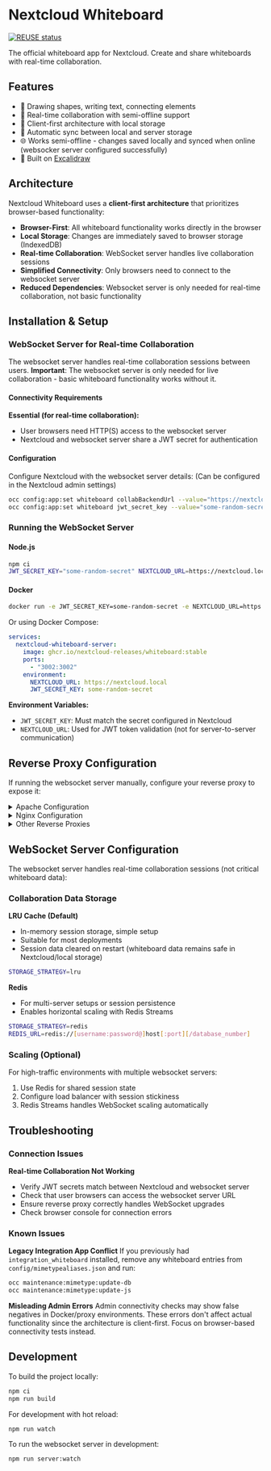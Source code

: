 <!--
  - SPDX-FileCopyrightText: 2024 Nextcloud GmbH and Nextcloud contributors
  - SPDX-License-Identifier: AGPL-3.0-or-later
-->

# Nextcloud Whiteboard

[![REUSE status](https://api.reuse.software/badge/github.com/nextcloud/whiteboard)](https://api.reuse.software/info/github.com/nextcloud/whiteboard)

The official whiteboard app for Nextcloud. Create and share whiteboards with real-time collaboration.

## Features

- 🎨 Drawing shapes, writing text, connecting elements
- 📝 Real-time collaboration with semi-offline support
- 💾 Client-first architecture with local storage
- 🔄 Automatic sync between local and server storage
- 🌐 Works semi-offline - changes saved locally and synced when online (websocker server configured successfully)
- 💪 Built on [Excalidraw](https://github.com/excalidraw/excalidraw)

## Architecture

Nextcloud Whiteboard uses a **client-first architecture** that prioritizes browser-based functionality:

- **Browser-First**: All whiteboard functionality works directly in the browser
- **Local Storage**: Changes are immediately saved to browser storage (IndexedDB)
- **Real-time Collaboration**: WebSocket server handles live collaboration sessions
- **Simplified Connectivity**: Only browsers need to connect to the websocket server
- **Reduced Dependencies**: Websocket server is only needed for real-time collaboration, not basic functionality

## Installation & Setup

### WebSocket Server for Real-time Collaboration

The websocket server handles real-time collaboration sessions between users. **Important**: The websocket server is only needed for live collaboration - basic whiteboard functionality works without it.

#### Connectivity Requirements

**Essential (for real-time collaboration):**
- User browsers need HTTP(S) access to the websocket server
- Nextcloud and websocket server share a JWT secret for authentication

#### Configuration

Configure Nextcloud with the websocket server details: (Can be configured in the Nextcloud admin settings)

```bash
occ config:app:set whiteboard collabBackendUrl --value="https://nextcloud.local:3002"
occ config:app:set whiteboard jwt_secret_key --value="some-random-secret"
```

### Running the WebSocket Server

#### Node.js

```bash
npm ci
JWT_SECRET_KEY="some-random-secret" NEXTCLOUD_URL=https://nextcloud.local npm run server:start
```

#### Docker

```bash
docker run -e JWT_SECRET_KEY=some-random-secret -e NEXTCLOUD_URL=https://nextcloud.local -p 3002:3002 --rm ghcr.io/nextcloud-releases/whiteboard:stable
```

Or using Docker Compose:

```yaml
services:
  nextcloud-whiteboard-server:
    image: ghcr.io/nextcloud-releases/whiteboard:stable
    ports:
      - "3002:3002"
    environment:
      NEXTCLOUD_URL: https://nextcloud.local
      JWT_SECRET_KEY: some-random-secret
```

**Environment Variables:**
- `JWT_SECRET_KEY`: Must match the secret configured in Nextcloud
- `NEXTCLOUD_URL`: Used for JWT token validation (not for server-to-server communication)

## Reverse Proxy Configuration

If running the websocket server manually, configure your reverse proxy to expose it:

<details>
<summary>Apache Configuration</summary>

**Apache >= 2.4.47:**
```apache
ProxyPass /whiteboard/ http://localhost:3002/ upgrade=websocket
```

**Apache < 2.4.47:**
```apache
ProxyPass /whiteboard/ http://localhost:3002/
RewriteEngine on
RewriteCond %{HTTP:Upgrade} websocket [NC]
RewriteCond %{HTTP:Connection} upgrade [NC]
RewriteRule ^/?whiteboard/(.*) "ws://localhost:3002/$1" [P,L]
```
</details>

<details>
<summary>Nginx Configuration</summary>

```nginx
location /whiteboard/ {
    proxy_set_header X-Forwarded-For $proxy_add_x_forwarded_for;
    proxy_set_header Host $host;
    proxy_pass http://localhost:3002/;
    proxy_http_version 1.1;
    proxy_set_header Upgrade $http_upgrade;
    proxy_set_header Connection "upgrade";
}
```
</details>

<details>
<summary>Other Reverse Proxies</summary>

**Caddy v2:**
```caddy
handle_path /whiteboard/* {
    reverse_proxy http://127.0.0.1:3002
}
```

**Traefik v3:**
```yaml
- traefik.http.services.whiteboard.loadbalancer.server.port=3002
- traefik.http.middlewares.strip-whiteboard.stripprefix.prefixes=/whiteboard
- traefik.http.routers.whiteboard.rule=Host(`nextcloud.example.com`) && PathPrefix(`/whiteboard`)
- traefik.http.routers.whiteboard.middlewares=strip-whiteboard
```
</details>

## WebSocket Server Configuration

The websocket server handles real-time collaboration sessions (not critical whiteboard data):

### Collaboration Data Storage

**LRU Cache (Default)**
- In-memory session storage, simple setup
- Suitable for most deployments
- Session data cleared on restart (whiteboard data remains safe in Nextcloud/local storage)

```bash
STORAGE_STRATEGY=lru
```

**Redis**
- For multi-server setups or session persistence
- Enables horizontal scaling with Redis Streams

```bash
STORAGE_STRATEGY=redis
REDIS_URL=redis://[username:password@]host[:port][/database_number]
```

### Scaling (Optional)

For high-traffic environments with multiple websocket servers:

1. Use Redis for shared session state
2. Configure load balancer with session stickiness
3. Redis Streams handles WebSocket scaling automatically

## Troubleshooting

### Connection Issues

**Real-time Collaboration Not Working**
- Verify JWT secrets match between Nextcloud and websocket server
- Check that user browsers can access the websocket server URL
- Ensure reverse proxy correctly handles WebSocket upgrades
- Check browser console for connection errors

### Known Issues

**Legacy Integration App Conflict**
If you previously had `integration_whiteboard` installed, remove any whiteboard entries from `config/mimetypealiases.json` and run:
```bash
occ maintenance:mimetype:update-db
occ maintenance:mimetype:update-js
```

**Misleading Admin Errors**
Admin connectivity checks may show false negatives in Docker/proxy environments. These errors don't affect actual functionality since the architecture is client-first. Focus on browser-based connectivity tests instead.

## Development

To build the project locally:

```bash
npm ci
npm run build
```

For development with hot reload:
```bash
npm run watch
```

To run the websocket server in development:
```bash
npm run server:watch
```

